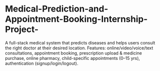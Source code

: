 # Medical-Prediction-and-Appointment-Booking-Internship-Project-
A full-stack medical system that predicts diseases and helps users consult the right doctor at their desired location. Features: online/video/voice/text consultations, appointment booking, prescription upload &amp; medicine purchase, online pharmacy, child-specific appointments (0–15 yrs), authentication (signup/login/logout).
